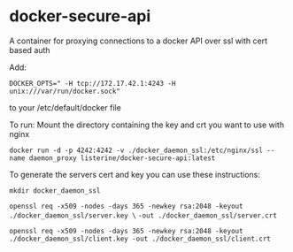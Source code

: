 # docker-secure-api
A container for proxying connections to a docker API over ssl with cert based auth


Add:

`DOCKER_OPTS=" -H tcp://172.17.42.1:4243 -H unix:///var/run/docker.sock"`

to your /etc/default/docker file

To run:
Mount the directory containing the key and crt you want to use with nginx

`docker run -d -p 4242:4242 -v ./docker_daemon_ssl:/etc/nginx/ssl --name daemon_proxy listerine/docker-secure-api:latest`

To generate the servers cert and key you can use these instructions:

`mkdir docker_daemon_ssl`

`openssl req -x509 -nodes -days 365 -newkey rsa:2048 -keyout ./docker_daemon_ssl/server.key \`
`-out ./docker_daemon_ssl/server.crt`

`openssl req -x509 -nodes -days 365 -newkey rsa:2048 -keyout ./docker_daemon_ssl/client.key -out ./docker_daemon_ssl/client.crt`
